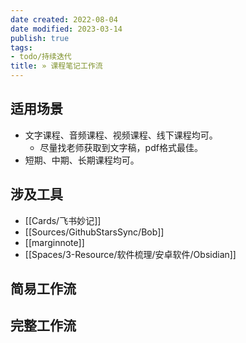 ```yaml
---
date created: 2022-08-04
date modified: 2023-03-14
publish: true
tags:
- todo/持续迭代
title: » 课程笔记工作流
---
```

## 适用场景

- 文字课程、音频课程、视频课程、线下课程均可。
	- 尽量找老师获取到文字稿，pdf格式最佳。
- 短期、中期、长期课程均可。

## 涉及工具

- [[Cards/飞书妙记]]
- [[Sources/GithubStarsSync/Bob]]
- [[marginnote]]
- [[Spaces/3-Resource/软件梳理/安卓软件/Obsidian]]

## 简易工作流

## 完整工作流